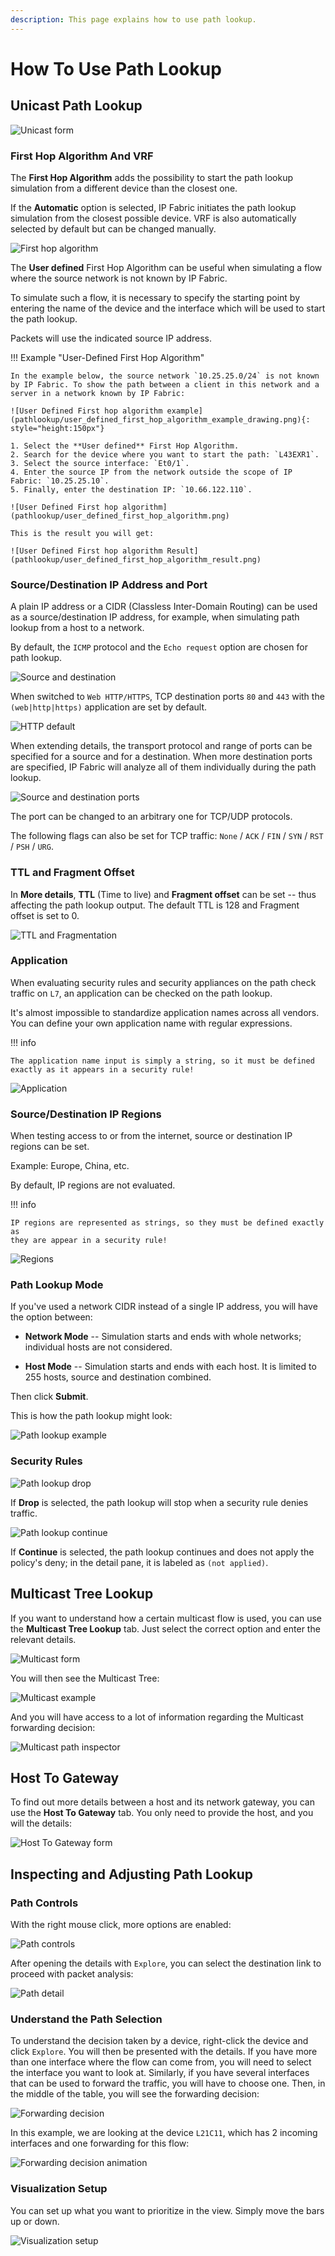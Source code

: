 ```yaml
---
description: This page explains how to use path lookup.
---
```


# How To Use Path Lookup

## Unicast Path Lookup

![Unicast form](pathlookup/unicast.png)

### First Hop Algorithm And VRF

The **First Hop Algorithm** adds the possibility to start the path lookup simulation from a different device than the closest one.

If the **Automatic** option is selected, IP Fabric initiates the path lookup simulation from the closest possible device. VRF is also automatically selected by default but can be changed manually.

![First hop algorithm](pathlookup/first_hop_algorithm.png)

The **User defined** First Hop Algorithm can be useful when simulating a flow where the source network is not known by IP Fabric.

To simulate such a flow, it is necessary to specify the starting point by entering the name of the device and the interface which will be used to start the path lookup.

Packets will use the indicated source IP address.

!!! Example "User-Defined First Hop Algorithm"

    In the example below, the source network `10.25.25.0/24` is not known by IP Fabric. To show the path between a client in this network and a server in a network known by IP Fabric:

    ![User Defined First hop algorithm example](pathlookup/user_defined_first_hop_algorithm_example_drawing.png){: style="height:150px"}

    1. Select the **User defined** First Hop Algorithm.
    2. Search for the device where you want to start the path: `L43EXR1`.
    3. Select the source interface: `Et0/1`.
    4. Enter the source IP from the network outside the scope of IP Fabric: `10.25.25.10`.
    5. Finally, enter the destination IP: `10.66.122.110`.

    ![User Defined First hop algorithm](pathlookup/user_defined_first_hop_algorithm.png)

    This is the result you will get:

    ![User Defined First hop algorithm Result](pathlookup/user_defined_first_hop_algorithm_result.png)

### Source/Destination IP Address and Port

A plain IP address or a CIDR (Classless Inter-Domain Routing) can be used as a source/destination IP address, for example, when simulating path lookup from a host to a network.

By default, the `ICMP` protocol and the `Echo request` option are chosen for path lookup.

![Source and destination](pathlookup/pathlookup_src_dst.png)

When switched to `Web HTTP/HTTPS`, TCP destination ports `80` and `443` with the `(web|http|https)` application are set by default.

![HTTP default](pathlookup/pathlookup_http_default.png)

When extending details, the transport protocol and range of ports can be specified for a source and for a destination. When more destination ports are specified, IP Fabric will analyze all of them individually during the path lookup.

![Source and destination ports](pathlookup/pathlookup_src_dst_port.png)

The port can be changed to an arbitrary one for TCP/UDP protocols.

The following flags can also be set for TCP traffic: `None` / `ACK` / `FIN` / `SYN` / `RST` / `PSH` / `URG`.

### TTL and Fragment Offset

In **More details**, **TTL** (Time to live) and **Fragment offset** can be set -- thus affecting the path lookup output. The default TTL is 128 and Fragment offset is set to 0.

![TTL and Fragmentation](pathlookup/pathlookup_ttl_fragment.png)

### Application

When evaluating security rules and security appliances on the path check traffic on `L7`, an application can be checked on the path lookup.

It's almost impossible to standardize application names across all vendors. You can define your own application name with regular expressions.


!!! info

    The application name input is simply a string, so it must be defined
    exactly as it appears in a security rule!

![Application](pathlookup/pathlookup_application.png)

### Source/Destination IP Regions

When testing access to or from the internet, source or destination IP regions can be set.

Example: Europe, China, etc.

By default, IP regions are not evaluated.

!!! info

    IP regions are represented as strings, so they must be defined exactly as
    they are appear in a security rule!

![Regions](pathlookup/pathlookup_src_dst_regions.png)

### Path Lookup Mode

If you've used a network CIDR instead of a single IP address, you will have the option between:

- **Network Mode** -- Simulation starts and ends with whole networks; individual
  hosts are not considered.

- **Host Mode** -- Simulation starts and ends with each host. It is limited to
  255 hosts, source and destination combined.

Then click **Submit**.

This is how the path lookup might look:

![Path lookup example](pathlookup/example.png)

### Security Rules

![Path lookup drop](pathlookup/pathlookup_drop.png)

If **Drop** is selected, the path lookup will stop when a security rule denies
traffic.

![Path lookup continue](pathlookup/pathlookup_continue.png)

If **Continue** is selected, the path lookup continues and does not apply the 
policy's deny; in the detail pane, it is labeled as `(not applied)`.

## Multicast Tree Lookup

If you want to understand how a certain multicast flow is used, you can use
the **Multicast Tree Lookup** tab. Just select the correct option and
enter the relevant details.

![Multicast form](pathlookup/multicast.png)

You will then see the Multicast Tree:

![Multicast example](pathlookup/multicast_example.png)

And you will have access to a lot of information regarding the Multicast
forwarding decision:

![Multicast path inspector](pathlookup/multicast_path_inspector.png)

## Host To Gateway

To find out more details between a host and its network gateway, you can
use the **Host To Gateway** tab. You only need to provide the host, and
you will the details:

![Host To Gateway form](pathlookup/host_to_gw.png)

## Inspecting and Adjusting Path Lookup

### Path Controls

With the right mouse click, more options are enabled:

![Path controls](pathlookup/path_controls.png)

After opening the details with `Explore`, you can select the destination link to proceed with packet analysis:

![Path detail](pathlookup/path_detail.png)

### Understand the Path Selection

To understand the decision taken by a device, right-click the device
and click `Explore`. You will then be presented with the details. If you
have more than one interface where the flow can come from, you will need
to select the interface you want to look at. Similarly, if you have
several interfaces that can be used to forward the traffic, you will
have to choose one. Then, in the middle of the table, you will see the
forwarding decision:

![Forwarding decision](pathlookup/forwarding_decision.png)

In this example, we are looking at the device `L21C11`, which has 2
incoming interfaces and one forwarding for this flow:

![Forwarding decision animation](pathlookup/forwarding_decision_animation.gif)

### Visualization Setup

You can set up what you want to prioritize in the view. Simply move
the bars up or down.

![Visualization setup](pathlookup/visualization_setup_movable.png)

